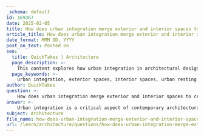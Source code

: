 ```yaml
---
_schema: default
id: 169367
date: 2025-02-05
title: How does urban integration merge exterior and interior spaces to create urban resting places?
article_title: How does urban integration merge exterior and interior spaces to create urban resting places?
date_format: MMM DD, YYYY
post_on_text: Posted on
seo:
  title: QuickTakes | Architecture
  page_description: >-
    This content explores how urban integration in architectural design, exemplified by Sugamo Shinkin Bank, merges exterior and interior spaces to create inviting urban resting places that foster community interaction and enhance the urban environment.
  page_keywords: >-
    urban integration, exterior spaces, interior spaces, urban resting places, Sugamo Shinkin Bank, architectural design, community engagement, functional outdoor spaces, seamless transition, visual accessibility, emotional design, spatial composition
author: QuickTakes
question: >-
    How does urban integration merge exterior and interior spaces to create urban resting places?
answer: >-
    Urban integration is a critical aspect of contemporary architectural design, particularly in creating urban resting places that merge exterior and interior spaces. This approach not only enhances the aesthetic appeal of buildings but also fosters community interaction and engagement.\n\nIn the context of the Sugamo Shinkin Bank, urban integration is exemplified through several design strategies:\n\n1. **Seamless Transition**: The design incorporates colorful stainless-steel sticks that serve as a defining element, creating a visual connection between the interior and exterior. This integration allows for a fluid transition, making the bank feel less like a traditional, rigid financial institution and more like a welcoming community space.\n\n2. **Functional Outdoor Spaces**: The bank features a timber-decked area that extends outward, inviting people to linger. This outdoor space is designed to be inviting, encouraging passersby to engage with the bank even if they do not have banking needs. The presence of an ATM at the entrance and a waiting area further supports this idea, providing functional spaces that promote social interaction.\n\n3. **Visual and Physical Accessibility**: The building is set back from the property line, creating a buffer zone that enhances the relationship between the bank and the bustling sidewalk. This setback allows for a garden visible from both the interior and exterior, filled with seasonal flowers and trees, which not only beautifies the space but also provides a calming environment for visitors.\n\n4. **Layered Spatial Composition**: The design incorporates multiple layers, including an exterior deck, an interior open area, an exterior courtyard, and teller counters. This layered approach enhances the spatial experience, allowing visitors to navigate through different environments that feel interconnected.\n\n5. **Community Engagement**: The overarching design theme aims to create a bank where customers feel happy to visit, reflecting a commitment to community engagement. By merging indoor and outdoor spaces, the design encourages people to spend time in the area, effectively transforming the bank into a resting place within the urban landscape.\n\n6. **Emotional Design**: The design seeks to evoke positive emotions, breaking down the traditional image of banks as formal and intimidating spaces. By creating a relaxed atmosphere, the Sugamo Shinkin Bank aims to redefine the banking experience, making it more approachable and enjoyable for customers.\n\nIn summary, urban integration in architecture, as demonstrated by the Sugamo Shinkin Bank, effectively merges exterior and interior spaces to create urban resting places that enhance community interaction, provide functional spaces, and foster a welcoming atmosphere. This approach not only enriches the urban environment but also redefines the role of banks in society, making them more accessible and engaging for the public.
subject: Architecture
file_name: how-does-urban-integration-merge-exterior-and-interior-spaces-to-create-urban-resting-places.md
url: /learn/architecture/questions/how-does-urban-integration-merge-exterior-and-interior-spaces-to-create-urban-resting-places
---
```


&nbsp;